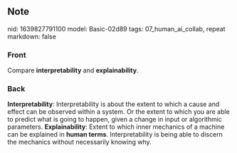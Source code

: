 ## Note
nid: 1639827791100
model: Basic-02d89
tags: 07_human_ai_collab, repeat
markdown: false

### Front
Compare <b>interpretability</b> and <b>explainability</b>.

### Back
<b>Interpretability</b>: Interpretability is about the extent to which a cause and effect can be observed within a system. Or the extent to which you are able to predict what is going to happen, given a change in input or algorithmic parameters.
<b>Explainability</b>: Extent to which inner mechanics of a machine can be explained in <b>human terms</b>. Interpretability is being able to discern the mechanics without necessarily knowing why.
